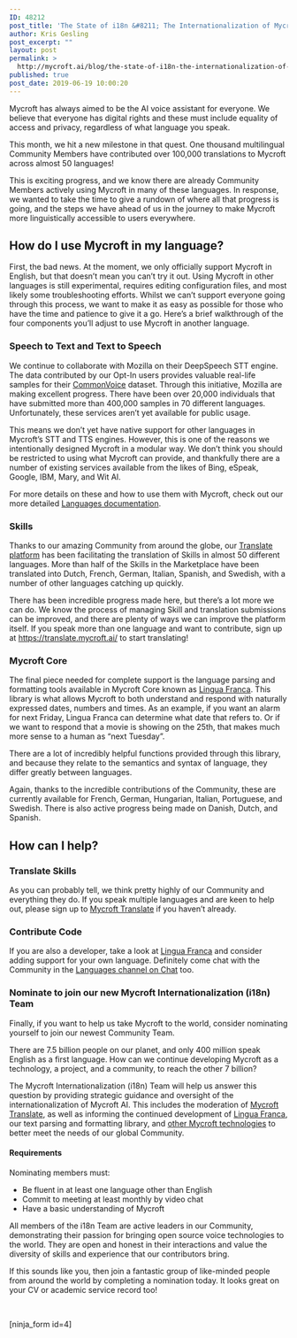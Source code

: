 ```yaml
---
ID: 48212
post_title: 'The State of i18n &#8211; The Internationalization of Mycroft'
author: Kris Gesling
post_excerpt: ""
layout: post
permalink: >
  http://mycroft.ai/blog/the-state-of-i18n-the-internationalization-of-mycroft/
published: true
post_date: 2019-06-19 10:00:20
---
```

Mycroft has always aimed to be the AI voice assistant for everyone. We believe that everyone has digital rights and these must include equality of access and privacy, regardless of what language you speak.

This month, we hit a new milestone in that quest. One thousand multilingual Community Members have contributed over 100,000 translations to Mycroft across almost 50 languages!

This is exciting progress, and we know there are already Community Members actively using Mycroft in many of these languages. In response, we wanted to take the time to give a rundown of where all that progress is going, and the steps we have ahead of us in the journey to make Mycroft more linguistically accessible to users everywhere.
<h2>How do I use Mycroft in my language?</h2>
First, the bad news. At the moment, we only officially support Mycroft in English, but that doesn’t mean you can’t try it out. Using Mycroft in other languages is still experimental, requires editing configuration files, and most likely some troubleshooting efforts. Whilst we can’t support everyone going through this process, we want to make it as easy as possible for those who have the time and patience to give it a go. Here’s a brief walkthrough of the four components you’ll adjust to use Mycroft in another language.
<h3>Speech to Text and Text to Speech</h3>
We continue to collaborate with Mozilla on their DeepSpeech STT engine. The data contributed by our Opt-In users provides valuable real-life samples for their <a href="https://voice.mozilla.org/">CommonVoice</a> dataset. Through this initiative, Mozilla are making excellent progress. There have been over 20,000 individuals that have submitted more than 400,000 samples in 70 different languages. Unfortunately, these services aren’t yet available for public usage.

This means we don’t yet have native support for other languages in Mycroft’s STT and TTS engines. However, this is one of the reasons we intentionally designed Mycroft in a modular way. We don’t think you should be restricted to using what Mycroft can provide, and thankfully there are a number of existing services available from the likes of Bing, eSpeak, Google, IBM, Mary, and Wit AI.

For more details on these and how to use them with Mycroft, check out our more detailed <a href="https://mycroft.ai/documentation/languages/">Languages documentation</a>.
<h3>Skills</h3>
Thanks to our amazing Community from around the globe, our <a href="https://translate.mycroft.ai/">Translate platform</a> has been facilitating the translation of Skills in almost 50 different languages. More than half of the Skills in the Marketplace have been translated into Dutch, French, German, Italian, Spanish, and Swedish, with a number of other languages catching up quickly.

There has been incredible progress made here, but there’s a lot more we can do. We know the process of managing Skill and translation submissions can be improved, and there are plenty of ways we can improve the platform itself. If you speak more than one language and want to contribute, sign up at <a href="https://translate.mycroft.ai/">https://translate.mycroft.ai/</a> to start translating!
<h3>Mycroft Core</h3>
The final piece needed for complete support is the language parsing and formatting tools available in Mycroft Core known as <a href="https://github.com/MycroftAI/lingua-franca">Lingua Franca</a>. This library is what allows Mycroft to both understand and respond with naturally expressed dates, numbers and times. As an example, if you want an alarm for next Friday, Lingua Franca can determine what date that refers to. Or if we want to respond that a movie is showing on the 25th, that makes much more sense to a human as “next Tuesday”.

There are a lot of incredibly helpful functions provided through this library, and because they relate to the semantics and syntax of language, they differ greatly between languages.

Again, thanks to the incredible contributions of the Community, these are currently available for French, German, Hungarian, Italian, Portuguese, and Swedish. There is also active progress being made on Danish, Dutch, and Spanish.
<h2>How can I help?</h2>
<h3>Translate Skills</h3>
As you can probably tell, we think pretty highly of our Community and everything they do. If you speak multiple languages and are keen to help out, please sign up to <a href="https://translate.mycroft.ai/">Mycroft Translate</a> if you haven’t already.
<h3>Contribute Code</h3>
If you are also a developer, take a look at <a href="https://github.com/MycroftAI/lingua-franca">Lingua Franca</a> and consider adding support for your own language. Definitely come chat with the Community in the <a href="https://chat.mycroft.ai/community/channels/languages">Languages channel on Chat</a> too.
<h3>Nominate to join our new Mycroft Internationalization (i18n) Team</h3>
Finally, if you want to help us take Mycroft to the world, consider nominating yourself to join our newest Community Team.

There are 7.5 billion people on our planet, and only 400 million speak English as a first language. How can we continue developing Mycroft as a technology, a project, and a community, to reach the other 7 billion?

The Mycroft Internationalization (i18n) Team will help us answer this question by providing strategic guidance and oversight of the internationalization of Mycroft AI. This includes the moderation of <a href="https://translate.mycroft.ai/">Mycroft Translate</a>, as well as informing the continued development of <a href="https://github.com/MycroftAI/lingua-franca">Lingua Franca</a>, our text parsing and formatting library, and <a href="https://mycroft.ai/initiatives/">other Mycroft technologies</a> to better meet the needs of our global Community.
<h4>Requirements</h4>
Nominating members must:
<ul>
 	<li>Be fluent in at least one language other than English</li>
 	<li>Commit to meeting at least monthly by video chat</li>
 	<li>Have a basic understanding of Mycroft</li>
</ul>
All members of the i18n Team are active leaders in our Community, demonstrating their passion for bringing open source voice technologies to the world. They are open and honest in their interactions and value the diversity of skills and experience that our contributors bring.

If this sounds like you, then join a fantastic group of like-minded people from around the world by completing a nomination today. It looks great on your CV or academic service record too!

&nbsp;

[ninja_form id=4]